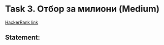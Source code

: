 # Task 3. Отбор за милиони (Medium)

[HackerRank link](<https://www.hackerrank.com/contests/sda-hw-2/challenges/challenge-3088>)

## Statement:

<!-- TODO -->

